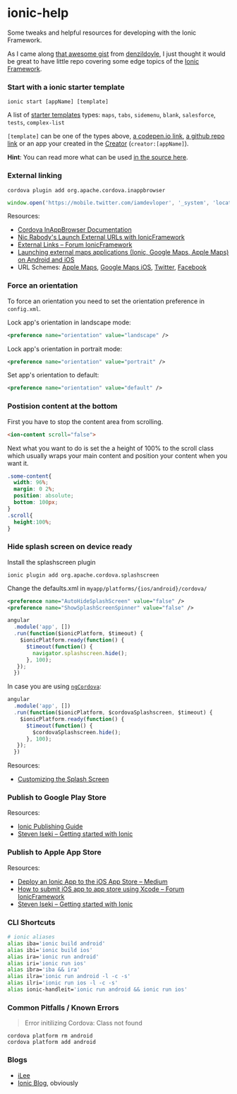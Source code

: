 # ionic-help
Some tweaks and helpful resources for developing with the Ionic Framework.

As I came along [that awesome gist](https://gist.github.com/denzildoyle/7ccf10aca191d0e42b7b) from [denzildoyle](https://github.com/denzildoyle), I just thought it would be great to have little repo covering some edge topics of the [Ionic Framework](http://ionicframework.com).

### Start with a ionic starter template

```
ionic start [appName] [template]
```

A list of [starter templates](https://github.com/driftyco?utf8=%E2%9C%93&query=ionic-starter) types: `maps`, `tabs`, `sidemenu`, `blank`, `salesforce`, `tests`, `complex-list`

`[template]` can be one of the types above, [a codepen.io link](http://codepen.io/ionic/pen/GpCst), [a github repo link](https://github.com/driftyco/ionic-starter-sidemenu) or an app your created in the [Creator](http://creator.ionic.io/) (`creator:[appName]`).

**Hint**: You can read more what can be used [in the source here](https://github.com/driftyco/ionic-app-lib/blob/master/lib/start.js#L160).


### External linking

```
cordova plugin add org.apache.cordova.inappbrowser
```

```js
window.open('https://mobile.twitter.com/iamdevloper', '_system', 'location=yes')"
```

Resources:
  - [Cordova InAppBrowser Documentation](https://wiki.apache.org/cordova/InAppBrowser)
  - [Nic Rabody's Launch External URLs with IonicFramework](https://blog.nraboy.com/2014/07/launch-external-urls-ionicframework/)
  - [External Links – Forum IonicFramework](http://forum.ionicframework.com/t/external-links-facebook-twitter-to-load-outside-of-app/977)
  - [Launching external maps applications (Ionic, Google Maps, Apple Maps) on Android and iOS](https://gist.github.com/mrzmyr/977fc7d8bee58db9d96f)
  - URL Schemes: [Apple Maps](https://developer.apple.com/library/ios/featuredarticles/iPhoneURLScheme_Reference/MapLinks/MapLinks.html), [Google Maps iOS](https://developers.google.com/maps/documentation/ios/urlscheme?hl=en), [Twitter](http://wiki.akosma.com/IPhone_URL_Schemes#Twitter), [Facebook](http://wiki.akosma.com/IPhone_URL_Schemes#Facebook)

### Force an orientation

To force an orientation you need to set the orientation preference in `config.xml`.

Lock app's orientation in landscape mode:
```xml
<preference name="orientation" value="landscape" />
```
Lock app's orientation in portrait mode:
```xml
<preference name="orientation" value="portrait" />
```
Set app's orientation to default:
```xml
<preference name="orientation" value="default" />
```

### Postision content at the bottom

First you have to stop the content area from scrolling.
  
```html 
<ion-content scroll="false">
```

Next what you want to do is set the a height of 100% to the scroll class which usually wraps your main content and position your content when you want it.
  
```css
.some-content{
  width: 96%;
  margin: 0 2%;
  position: absolute;
  bottom: 100px;
}
.scroll{
  height:100%;
}
```

### Hide splash screen on device ready

Install the splashscreen plugin

```
ionic plugin add org.apache.cordova.splashscreen
```

Change the defaults.xml in `myapp/platforms/{ios/android}/cordova/`

```xml
<preference name="AutoHideSplashScreen" value="false" />
<preference name="ShowSplashScreenSpinner" value="false" />
```

```js
angular
  .module('app', [])
  .run(function($ionicPlatform, $timeout) {
    $ionicPlatform.ready(function() {
      $timeout(function() {
        navigator.splashscreen.hide();
      }, 100);
   });
  })
```

In case you are using [`ngCordova`](http://ngcordova.com/docs/plugins/splashscreen/):

```js
angular
  .module('app', [])
  .run(function($ionicPlatform, $cordovaSplashscreen, $timeout) {
    $ionicPlatform.ready(function() {
      $timeout(function() {
        $cordovaSplashscreen.hide();
      }, 100);
   });
  })
```

Resources:

- [Customizing the Splash Screen](http://learn.ionicframework.com/formulas/splash-screen/)

### Publish to Google Play Store

Resources:

- [Ionic Publishing Guide](http://ionicframework.com/docs/guide/publishing.html)
- [Steven Iseki – Getting started with Ionic](https://coderwall.com/p/vvkyra/getting-started-with-ionic)


### Publish to Apple App Store

Resources:

  - [Deploy an Ionic App to the iOS App Store – Medium](https://medium.com/@_qzapaia/deploy-an-ionic-app-to-the-ios-app-store-702c79a2dd97)
  - [How to submit iOS app to app store using Xcode – Forum IonicFramework](http://forum.ionicframework.com/t/how-to-submit-ios-app-to-app-store-using-xcode/1795/5)
  - [Steven Iseki – Getting started with Ionic](https://coderwall.com/p/vvkyra/getting-started-with-ionic)

### CLI Shortcuts

```bash
# ionic aliases
alias iba='ionic build android'
alias ibi='ionic build ios'
alias ira='ionic run android'
alias iri='ionic run ios'
alias ibra='iba && ira'
alias ilra='ionic run android -l -c -s'
alias ilri='ionic run ios -l -c -s'
alias ionic-handleit='ionic run android && ionic run ios'
```

### Common Pitfalls / Known Errors

> Error initilizing Cordova: Class not found

```
cordova platform rm android
cordova platform add android
```

### Blogs

- [iLee](http://ilee.co.uk/)
- [Ionic Blog](http://blog.ionic.io/), obviously